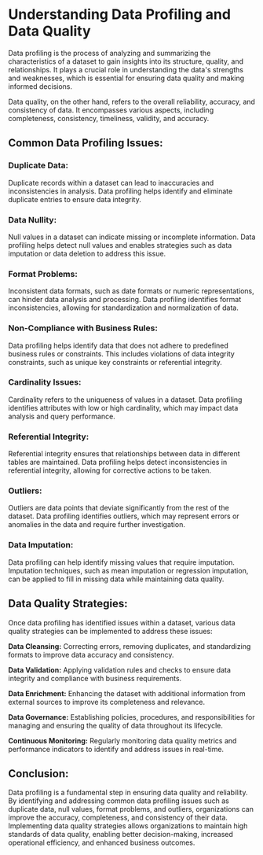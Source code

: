 # Understanding Data Profiling and Data Quality

Data profiling is the process of analyzing and summarizing the characteristics of a dataset to gain insights into its structure, quality, and relationships. It plays a crucial role in understanding the data's strengths and weaknesses, which is essential for ensuring data quality and making informed decisions.

Data quality, on the other hand, refers to the overall reliability, accuracy, and consistency of data. It encompasses various aspects, including completeness, consistency, timeliness, validity, and accuracy.

## Common Data Profiling Issues:

### Duplicate Data:

Duplicate records within a dataset can lead to inaccuracies and inconsistencies in analysis. Data profiling helps identify and eliminate duplicate entries to ensure data integrity.

### Data Nullity:

Null values in a dataset can indicate missing or incomplete information. Data profiling helps detect null values and enables strategies such as data imputation or data deletion to address this issue.

### Format Problems:

Inconsistent data formats, such as date formats or numeric representations, can hinder data analysis and processing. Data profiling identifies format inconsistencies, allowing for standardization and normalization of data.

### Non-Compliance with Business Rules:

Data profiling helps identify data that does not adhere to predefined business rules or constraints. This includes violations of data integrity constraints, such as unique key constraints or referential integrity.

### Cardinality Issues:

Cardinality refers to the uniqueness of values in a dataset. Data profiling identifies attributes with low or high cardinality, which may impact data analysis and query performance.

### Referential Integrity:

Referential integrity ensures that relationships between data in different tables are maintained. Data profiling helps detect inconsistencies in referential integrity, allowing for corrective actions to be taken.

### Outliers:

Outliers are data points that deviate significantly from the rest of the dataset. Data profiling identifies outliers, which may represent errors or anomalies in the data and require further investigation.

### Data Imputation:

Data profiling can help identify missing values that require imputation. Imputation techniques, such as mean imputation or regression imputation, can be applied to fill in missing data while maintaining data quality.


## Data Quality Strategies:

Once data profiling has identified issues within a dataset, various data quality strategies can be implemented to address these issues:

**Data Cleansing:** Correcting errors, removing duplicates, and standardizing formats to improve data accuracy and consistency.

**Data Validation:** Applying validation rules and checks to ensure data integrity and compliance with business requirements.

**Data Enrichment:** Enhancing the dataset with additional information from external sources to improve its completeness and relevance.

**Data Governance:** Establishing policies, procedures, and responsibilities for managing and ensuring the quality of data throughout its lifecycle.

**Continuous Monitoring:** Regularly monitoring data quality metrics and performance indicators to identify and address issues in real-time.


## Conclusion:

Data profiling is a fundamental step in ensuring data quality and reliability. By identifying and addressing common data profiling issues such as duplicate data, null values, format problems, and outliers, organizations can improve the accuracy, completeness, and consistency of their data. Implementing data quality strategies allows organizations to maintain high standards of data quality, enabling better decision-making, increased operational efficiency, and enhanced business outcomes.
